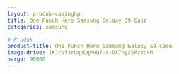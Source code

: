 ```yaml
---
layout: produk-casinghp
title: One Punch Hero Samsung Galaxy S9 Case
categories: samsung

# Produk
product-title: One Punch Hero Samsung Galaxy S9 Case
image-drive: 1KJcVfJrUqoQqPvQ7-s-0X7nyXSMzVosR
harga: 90000
---
```

